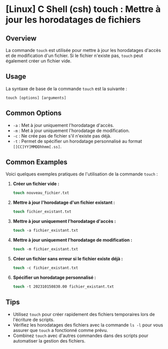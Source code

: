 # [Linux] C Shell (csh) touch : Mettre à jour les horodatages de fichiers

## Overview
La commande `touch` est utilisée pour mettre à jour les horodatages d'accès et de modification d'un fichier. Si le fichier n'existe pas, `touch` peut également créer un fichier vide.

## Usage
La syntaxe de base de la commande `touch` est la suivante :

```
touch [options] [arguments]
```

## Common Options
- `-a` : Met à jour uniquement l'horodatage d'accès.
- `-m` : Met à jour uniquement l'horodatage de modification.
- `-c` : Ne crée pas de fichier s'il n'existe pas déjà.
- `-t` : Permet de spécifier un horodatage personnalisé au format `[[CC]YY]MMDDhhmm[.ss]`.

## Common Examples
Voici quelques exemples pratiques de l'utilisation de la commande `touch` :

1. **Créer un fichier vide :**
   ```csh
   touch nouveau_fichier.txt
   ```

2. **Mettre à jour l'horodatage d'un fichier existant :**
   ```csh
   touch fichier_existant.txt
   ```

3. **Mettre à jour uniquement l'horodatage d'accès :**
   ```csh
   touch -a fichier_existant.txt
   ```

4. **Mettre à jour uniquement l'horodatage de modification :**
   ```csh
   touch -m fichier_existant.txt
   ```

5. **Créer un fichier sans erreur si le fichier existe déjà :**
   ```csh
   touch -c fichier_existant.txt
   ```

6. **Spécifier un horodatage personnalisé :**
   ```csh
   touch -t 202310150830.00 fichier_existant.txt
   ```

## Tips
- Utilisez `touch` pour créer rapidement des fichiers temporaires lors de l'écriture de scripts.
- Vérifiez les horodatages des fichiers avec la commande `ls -l` pour vous assurer que `touch` a fonctionné comme prévu.
- Combinez `touch` avec d'autres commandes dans des scripts pour automatiser la gestion des fichiers.